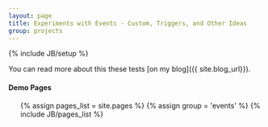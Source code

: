 ```yaml
---
layout: page
title: Experiments with Events - Custom, Triggers, and Other Ideas
group: projects
---
```

{% include JB/setup %}

You can read more about this these tests [on my blog]({{ site.blog_url}}). 

#### Demo Pages  
  
<ul class="pages">
   {% assign pages_list = site.pages %}
   {% assign group = 'events' %}
   {% include JB/pages_list %}
</ul>